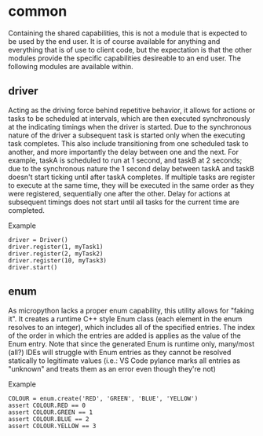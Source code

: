 # common

Containing the shared capabilities, this is not a module that is expected to be used by the end user. It is of course available for anything and everything that is of use to client code, but the expectation is that the other modules provide the specific capabilities desireable to an end user. The following modules are available within.

## driver

Acting as the driving force behind repetitive behavior, it allows for actions or tasks to be scheduled at intervals, which are then executed synchronously at the indicating timings when the driver is started. Due to the synchronous nature of the driver a subsequent task is started only when the executing task completes. This also include transitioning from one scheduled task to another, and more importantly the delay between one and the next. For example, taskA is scheduled to run at 1 second, and taskB at 2 seconds; due to the synchronous nature the 1 second delay between taskA and taskB doesn't start ticking until after taskA completes. If multiple tasks are register to execute at the same time, they will be executed in the same order as they were registered, sequentially one after the other. Delay for actions at subsequent timings does not start until all tasks for the current time are completed.

Example

```
driver = Driver()
driver.register(1, myTask1)
driver.register(2, myTask2)
driver.register(10, myTask3)
driver.start()
```

## enum

As micropython lacks a proper enum capability, this utility allows for "faking it". It creates a runtime C++ style Enum class (each element in the enum resolves to an integer), which includes all of the specified entries. The index of the order in which the entries are added is applies as the value of the Enum entry. Note that since the generated Enum is runtime only, many/most (all?) IDEs will struggle with Enum entries as they cannot be resolved statically to legitimate values (i.e.: VS Code pylance marks all entries as "unknown" and treats them as an error even though they're not)

Example

```
COLOUR = enum.create('RED', 'GREEN', 'BLUE', 'YELLOW')
assert COLOUR.RED == 0
assert COLOUR.GREEN == 1
assert COLOUR.BLUE == 2
assert COLOUR.YELLOW == 3
```
